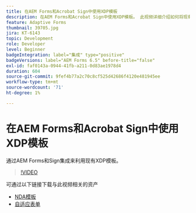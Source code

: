 ```yaml
---
title: 在AEM Forms和Acrobat Sign中使用XDP模板
description: 在AEM Forms和Acrobat Sign中使用XDP模板。 此视频详细介绍如何将现有XDP模板与AEM Forms和Sign集成结合使用。
feature: Adaptive Forms
thumbnail: 39705.jpg
jira: KT-6143
topic: Development
role: Developer
level: Beginner
badgeIntegration: label="集成" type="positive"
badgeVersions: label="AEM Forms 6.5" before-title="false"
exl-id: faf0143a-0944-41fb-a211-0d83ae1978d4
duration: 604
source-git-commit: 9fef4b77a2c70c8cf525d42686f4120e481945ee
workflow-type: tm+mt
source-wordcount: '71'
ht-degree: 1%

---
```


# 在AEM Forms和Acrobat Sign中使用XDP模板

通过AEM Forms和Sign集成来利用现有XDP模板。

>[!VIDEO](https://video.tv.adobe.com/v/39705?quality=12&learn=on)

可通过以下链接下载与此视频相关的资产

* [NDA模板](assets/nda-agreement-xdp-template.zip)
* [自适应表单](assets/nda-agreement-af-with-xdp-template.zip)
